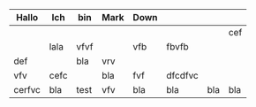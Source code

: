 | Hallo  | Ich  | bin  | Mark | Down |         |     |     |
| ------ | ---- | ---- | ---- | ---- | ------- | --- | --- |
|        |      |      |      |      |         |     | cef |
|        | lala | vfvf |      | vfb  | fbvfb   |     |     |
| def    |      | bla  | vrv  |      |         |     |     |
| vfv    | cefc |      | bla  | fvf  | dfcdfvc |     |     |
| cerfvc | bla  | test | vfv  | bla  | bla     | bla | bla |
